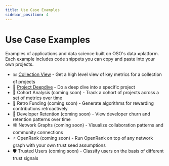 ```yaml
---
title: Use Case Examples
sidebar_position: 4
---
```


# Use Case Examples

Examples of applications and data science built on OSO's data ≠platform. Each example includes code snippets you can copy and paste into your own projects.

- 📊 [Collection View](./collection-view) - Get a high level view of key metrics for a collection of projects
- 🔬 [Project Deepdive](./project-deepdive) - Do a deep dive into a specific project
- 👥 Cohort Analysis (coming soon) - Track a cohort of projects across a set of metrics over time
- 💸 Retro Funding (coming soon) - Generate algorithms for rewarding contributions retroactively
- 🤝 Developer Retention (coming soon) - View developer churn and retention patterns over time
- 🕸️ Network Graphs (coming soon) - Visualize collaboration patterns and community connections
- ⭐ OpenRank (coming soon) - Run OpenRank on top of any network graph with your own trust seed assumptions
- 🛡️ Trusted Users (coming soon) - Classify users on the basis of different trust signals
